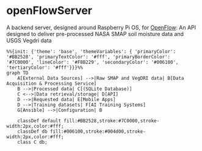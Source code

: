 # openFlowServer
A backend server, designed around Raspberry Pi OS, for [OpenFlow](https://github.com/tmart234/openFlow): An API designed to deliver pre-processed NASA SMAP soil moisture data and USGS Vegdri data

```mermaid
%%{init: {'theme': 'base', 'themeVariables': { 'primaryColor': '#BB2528', 'primaryTextColor': '#fff', 'primaryBorderColor': '#7C0000', 'lineColor': '#F8B229', 'secondaryColor': '#006100', 'tertiaryColor': '#fff'}}}%%
graph TD
    A[External Data Sources] -->|Raw SMAP and VegDRI data| B[Data Acquisition & Processing Service]
    B -->|Processed data| C[(SQLite Database)]
    C <-->|Data retrieval/storage| D[API]
    D -->|Requested data| E[Mobile Apps]
    D -->|Training datasets| F[AI Training Systems]
    G[Ansible] -->|Configuration| B

    classDef default fill:#BB2528,stroke:#7C0000,stroke-width:2px,color:#fff;
    classDef db fill:#006100,stroke:#004d00,stroke-width:2px,color:#fff;
    class C db;
```
